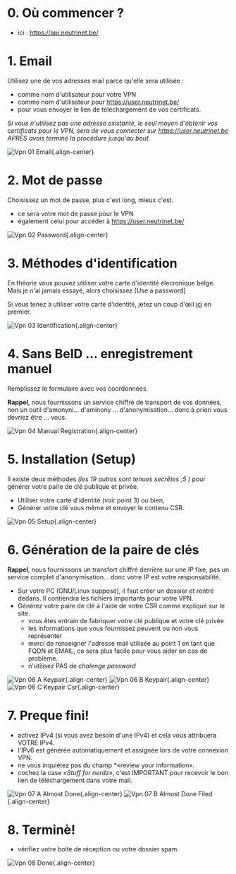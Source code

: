 <!-- TITLE: Passer commande -->
# 0. Où commencer ?

- ici : https://api.neutrinet.be/

# 1. Email

Utilisez une de vos adresses mail parce qu'elle sera utilisée :

- comme nom d'utilisateur pour votre VPN
- comme nom d'utilisateur pour https://user.neutrinet.be/
- pour vous envoyer le lien de téléchargement de vos certificats.


*Si vous n'utilisez pas une adresse existante, le seul moyen d'obtenir vos certificats pour le VPN, sera de vous connecter sur https://user.neutrinet.be APRÈS avois terminé la procédure jusqu'au bout.*

![Vpn 01 Email](/uploads/vpn/vpn-01-email.png "Vpn 01 Email"){.align-center}


# 2. Mot de passe 

Choisissez un mot de passe, plus c'est long, mieux c'est.

- ce sera votre mot de passe pour le VPN
- également celui pour accéder à https://user.neutrinet.be/

![Vpn 02 Password](/uploads/vpn/vpn-02-password.png "Vpn 02 Password"){.align-center}

# 3. Méthodes d'identification

En théorie vous pouvez utiliser votre carte d'identité élecronique belge.  Mais je n'ai jamais essayé, alors choisissez [Use a password]


Si vous tenez à utiliser votre carte d'identité, jetez un coup d'œil [ici](https://eid.belgium.be/fr) en premier.

![Vpn 03 Identification](/uploads/vpn/vpn-03-identification.png "Vpn 03 Identification"){.align-center}

# 4. Sans BeID ... enregistrement manuel

Remplissez le formulaire avec vos coordonnées.

**Rappel**, nous fournissons un service chiffré de transport de vos données, non un outil d'amonyni... d'aminony ... d'anonymisation... donc à priori vous devriez être ... vous.

![Vpn 04 Manual Registration](/uploads/vpn/vpn-04-manual-registration.png "Vpn 04 Manual Registration"){.align-center}
# 5. Installation (Setup)

Il existe deux méthodes *(les 19 autres sont tenues secrêtes ;5 )* pour générer votre paire de clé publique et privée.

- Utiliser votre carte d'identité (voir point 3) ou bien, 
- Générer votre clé vous même et envoyer le contenu CSR.

![Vpn 05 Setup](/uploads/vpn/vpn-05-setup.png "Vpn 05 Setup"){.align-center}

# 6. Génération de la paire de clés

**Rappel**, nous fournissons un transfort chiffré derrière sur une IP fixe, pas un service complet d'anonymisation... donc votre IP est votre responsabilité.

- Sur votre PC (GNU/Linux supposé), il faut créer un dossier et rentré dedans.  Il contiendra les fichiers importants pour votre VPN.
- Générez votre paire de clé à l'aide de votre CSR comme expliqué sur le site.
  - vous êtes entrain de fabriquer votre clé publique et votre clé privée
  - les informations que vous fournissez peuvent ou non vous représenter
  - merci de renseigner l'adresse mail utilisée au point 1 en tant que FQDN et EMAIL, ce sera plus facile pour vous aider en cas de problème.
  - n'utilisez PAS de *chalenge password* 

![Vpn 06 A Keypair](/uploads/vpn/vpn-06-a-keypair.png "Vpn 06 A Keypair"){.align-center}
![Vpn 06 B Keypair](/uploads/vpn/vpn-06-b-keypair.png "Vpn 06 B Keypair"){.align-center}
![Vpn 06 C Keypair Csr](/uploads/vpn/vpn-06-c-keypair-csr.png "Vpn 06 C Keypair Csr"){.align-center}

# 7. Preque fini!

- activez IPv4 (si vous avez besoin d'une IPv4) et cela vous attribuera VOTRE IPv4.
- l'IPv6 est générée automatiquement et assignée lors de votre connexion VPN.
- ne vous inquiétez pas du champ *«review your information».
- cochez la case *«Stuff for nerdz»*, c'est IMPORTANT pour recevoir le bon lien de téléchargement dans votre mail.

![Vpn 07 A Almost Done](/uploads/vpn/vpn-07-a-almost-done.png "Vpn 07 A Almost Done"){.align-center}
![Vpn 07 B Almost Done Filed](/uploads/vpn/vpn-07-b-almost-done-filed.png "Vpn 07 B Almost Done Filed"){.align-center}

# 8.  Terminè!

- vérifiez votre boite de réception ou votre dossier spam.

![Vpn 08 Done](/uploads/vpn/vpn-08-done.png "Vpn 08 Done"){.align-center}